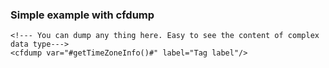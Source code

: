 ### Simple example with cfdump

```lucee+trycf
<!--- You can dump any thing here. Easy to see the content of complex data type--->
<cfdump var="#getTimeZoneInfo()#" label="Tag label"/>
```
